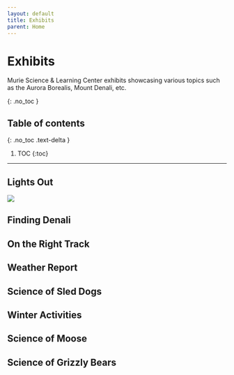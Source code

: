 ```yaml
---
layout: default
title: Exhibits
parent: Home
---
```


# Exhibits
Murie Science & Learning Center exhibits showcasing various topics such as the Aurora Borealis, Mount Denali, etc.

{: .no_toc }

## Table of contents
{: .no_toc .text-delta }

1. TOC
{:toc}

---

## Lights Out

<!-- ![image info](img/image.png) -->
<img src="{{site.baseurl}}/img/exhibit_Page_1.png"/>

## Finding Denali



## On the Right Track



## Weather Report



## Science of Sled Dogs



## Winter Activities



## Science of Moose



## Science of Grizzly Bears
